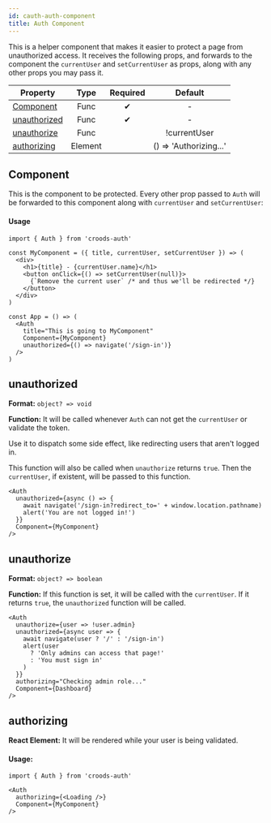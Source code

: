 ```yaml
---
id: cauth-auth-component
title: Auth Component
---
```


This is a helper component that makes it easier to protect a page from unauthorized access. It receives the following props, and forwards to the component the `currentUser` and `setCurrentUser` as props, along with any other props you may pass it.

| Property                      |  Type   | Required |          Default          |
| ----------------------------- | :-----: | :------: | :-----------------------: |
| [Component](#component)       |  Func   |    ✔     |             -             |
| [unauthorized](#unauthorized) |  Func   |    ✔     |             -             |
| [unauthorize](#unauthorize)   |  Func   |          |        !currentUser       |
| [authorizing](#authorizing)   | Element |          |  () => 'Authorizing...'   |

## Component

This is the component to be protected. Every other prop passed to `Auth` will be forwarded to this component along with `currentUser` and `setCurrentUser`:

#### Usage

```
import { Auth } from 'croods-auth'

const MyComponent = ({ title, currentUser, setCurrentUser }) => (
  <div>
    <h1>{title} - {currentUser.name}</h1>
    <button onClick={() => setCurrentUser(null)}>
      {`Remove the current user` /* and thus we'll be redirected */}
    </button>
  </div>
)

const App = () => (
  <Auth
    title="This is going to MyComponent"
    Component={MyComponent}
    unauthorized={() => navigate('/sign-in')}
  />
)
```

## unauthorized

**Format:** `object? => void`

**Function:** It will be called whenever `Auth` can not get the `currentUser` or validate the token.

Use it to dispatch some side effect, like redirecting users that aren't logged in.

This function will also be called when `unauthorize` returns `true`. Then the `currentUser`, if existent, will be passed to this function.

```
<Auth
  unauthorized={async () => {
    await navigate('/sign-in?redirect_to=' + window.location.pathname)
    alert('You are not logged in!')
  }}
  Component={MyComponent}
/>
```

## unauthorize

**Format:** `object? => boolean`

**Function:** If this function is set, it will be called with the `currentUser`. If it returns `true`, the `unauthorized` function will be called.

```
<Auth
  unauthorize={user => !user.admin}
  unauthorized={async user => {
    await navigate(user ? '/' : '/sign-in')
    alert(user
      ? 'Only admins can access that page!'
      : 'You must sign in'
    )
  }}
  authorizing="Checking admin role..."
  Component={Dashboard}
/>
```

## authorizing

**React Element:** It will be rendered while your user is being validated.

#### Usage:

```
import { Auth } from 'croods-auth'

<Auth
  authorizing={<Loading />}
  Component={MyComponent}
/>
```
